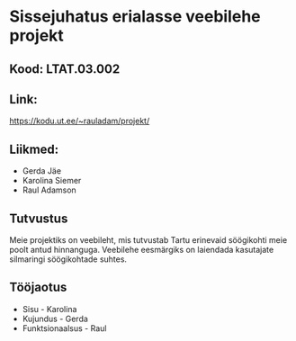 # Sissejuhatus erialasse veebilehe projekt
## Kood: LTAT.03.002

## Link:
https://kodu.ut.ee/~rauladam/projekt/


## Liikmed:
- Gerda Jäe
- Karolina Siemer
- Raul Adamson
## Tutvustus
Meie projektiks on veebileht, mis tutvustab Tartu erinevaid söögikohti meie poolt antud hinnanguga. Veebilehe eesmärgiks on laiendada kasutajate silmaringi söögikohtade suhtes.

##  Tööjaotus
- Sisu - Karolina
- Kujundus - Gerda
- Funktsionaalsus - Raul
